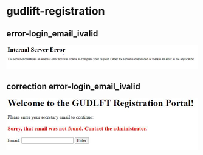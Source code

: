 # gudlift-registration

## error-login_email_ivalid
![Alt text](https://github.com/molly-muffin/P11_OC_Gudlft/blob/1.error-login_email_invalid/Python_Testing-master/images/error.JPG)

## correction error-login_email_ivalid
![Alt text](https://github.com/molly-muffin/P11_OC_Gudlft/blob/1.error-login_email_invalid/Python_Testing-master/images/correction.JPG)

